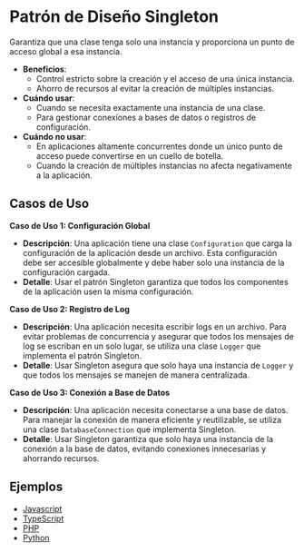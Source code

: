 # Patrón de Diseño Singleton

Garantiza que una clase tenga solo una instancia y proporciona un punto de acceso global a esa instancia.

- **Beneficios**:
  - Control estricto sobre la creación y el acceso de una única instancia.
  - Ahorro de recursos al evitar la creación de múltiples instancias.
- **Cuándo usar**:
  - Cuando se necesita exactamente una instancia de una clase.
  - Para gestionar conexiones a bases de datos o registros de configuración.
- **Cuándo no usar**:
  - En aplicaciones altamente concurrentes donde un único punto de acceso puede convertirse en un cuello de botella.
  - Cuando la creación de múltiples instancias no afecta negativamente a la aplicación.

## Casos de Uso

**Caso de Uso 1: Configuración Global**

- **Descripción**: Una aplicación tiene una clase `Configuration` que carga la configuración de la aplicación desde un archivo. Esta configuración debe ser accesible globalmente y debe haber solo una instancia de la configuración cargada.
- **Detalle**: Usar el patrón Singleton garantiza que todos los componentes de la aplicación usen la misma configuración.

**Caso de Uso 2: Registro de Log**

- **Descripción**: Una aplicación necesita escribir logs en un archivo. Para evitar problemas de concurrencia y asegurar que todos los mensajes de log se escriban en un solo lugar, se utiliza una clase `Logger` que implementa el patrón Singleton.
- **Detalle**: Usar Singleton asegura que solo haya una instancia de `Logger` y que todos los mensajes se manejen de manera centralizada.

**Caso de Uso 3: Conexión a Base de Datos**

- **Descripción**: Una aplicación necesita conectarse a una base de datos. Para manejar la conexión de manera eficiente y reutilizable, se utiliza una clase `DatabaseConnection` que implementa Singleton.
- **Detalle**: Usar Singleton garantiza que solo haya una instancia de la conexión a la base de datos, evitando conexiones innecesarias y ahorrando recursos.

## Ejemplos

- [Javascript](./examples/javascript.js)
- [TypeScript](./examples/typescript.ts)
- [PHP](./examples/php.php)
- [Python](./examples/python.py)
